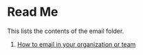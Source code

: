 # Read Me

This lists the contents of the email folder.

1. [How to email in your organization or team](email/how-to-email-org.md)
